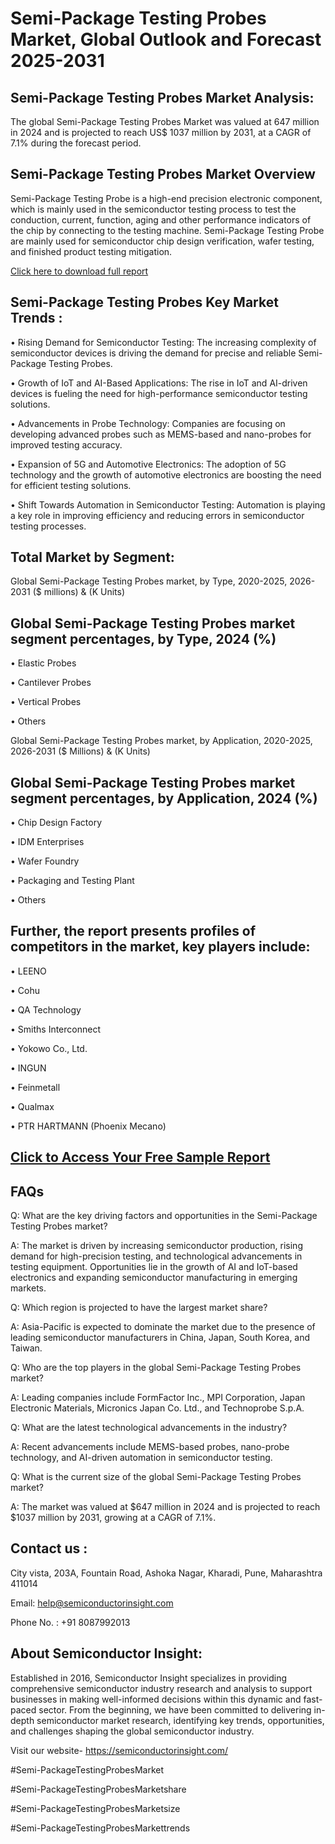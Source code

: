 Semi-Package Testing Probes Market, Global Outlook and Forecast 2025-2031
=
Semi-Package Testing Probes Market Analysis:
-
The global Semi-Package Testing Probes Market was valued at 647 million in 2024 and is projected to reach US$ 1037 million by 2031, at a CAGR of 7.1% during the forecast period.

Semi-Package Testing Probes Market Overview
-
Semi-Package Testing Probe is a high-end precision electronic component, which is mainly used in the semiconductor testing process to test the conduction, current, function, aging and other performance indicators of the chip by connecting to the testing machine. Semi-Package Testing Probe are mainly used for semiconductor chip design verification, wafer testing, and finished product testing mitigation.

[Click here to download full report](https://semiconductorinsight.com/report/semi-package-testing-probes-market/)

Semi-Package Testing Probes Key Market Trends  :
-
•	Rising Demand for Semiconductor Testing: The increasing complexity of semiconductor devices is driving the demand for precise and reliable Semi-Package Testing Probes.

•	Growth of IoT and AI-Based Applications: The rise in IoT and AI-driven devices is fueling the need for high-performance semiconductor testing solutions.

•	Advancements in Probe Technology: Companies are focusing on developing advanced probes such as MEMS-based and nano-probes for improved testing accuracy.

•	Expansion of 5G and Automotive Electronics: The adoption of 5G technology and the growth of automotive electronics are boosting the need for efficient testing solutions.

•	Shift Towards Automation in Semiconductor Testing: Automation is playing a key role in improving efficiency and reducing errors in semiconductor testing processes.

Total Market by Segment:
-
Global Semi-Package Testing Probes market, by Type, 2020-2025, 2026-2031 ($ millions) & (K Units)

Global Semi-Package Testing Probes market segment percentages, by Type, 2024 (%)
-
•	Elastic Probes

•	Cantilever Probes

•	Vertical Probes

•	Others

Global Semi-Package Testing Probes market, by Application, 2020-2025, 2026-2031 ($ Millions) & (K Units)

Global Semi-Package Testing Probes market segment percentages, by Application, 2024 (%)
-
•	Chip Design Factory

•	IDM Enterprises

•	Wafer Foundry

•	Packaging and Testing Plant

•	Others

Further, the report presents profiles of competitors in the market, key players include:
-
•	LEENO

•	Cohu

•	QA Technology

•	Smiths Interconnect

•	Yokowo Co., Ltd.

•	INGUN

•	Feinmetall

•	Qualmax

•	PTR HARTMANN (Phoenix Mecano)

[Click to Access Your Free Sample Report](https://semiconductorinsight.com/report/semi-package-testing-probes-market/)
-
FAQs
-
Q: What are the key driving factors and opportunities in the Semi-Package Testing Probes market?

A: The market is driven by increasing semiconductor production, rising demand for high-precision testing, and technological advancements in testing equipment. Opportunities lie in the growth of AI and IoT-based electronics and expanding semiconductor manufacturing in emerging markets.

Q: Which region is projected to have the largest market share?

A: Asia-Pacific is expected to dominate the market due to the presence of leading semiconductor manufacturers in China, Japan, South Korea, and Taiwan.

Q: Who are the top players in the global Semi-Package Testing Probes market?

A: Leading companies include FormFactor Inc., MPI Corporation, Japan Electronic Materials, Micronics Japan Co. Ltd., and Technoprobe S.p.A.

Q: What are the latest technological advancements in the industry?

A: Recent advancements include MEMS-based probes, nano-probe technology, and AI-driven automation in semiconductor testing.

Q: What is the current size of the global Semi-Package Testing Probes market?

A: The market was valued at $647 million in 2024 and is projected to reach $1037 million by 2031, growing at a CAGR of 7.1%.

Contact us : 
-
City vista, 203A, Fountain Road, Ashoka Nagar, Kharadi, Pune, Maharashtra 411014

Email: help@semiconductorinsight.com

Phone No. : +91 8087992013

About Semiconductor Insight:
-
Established in 2016, Semiconductor Insight specializes in providing comprehensive semiconductor industry research and analysis to support businesses in making well-informed decisions within this dynamic and fast-paced sector. From the beginning, we have been committed to delivering in-depth semiconductor market research, identifying key trends, opportunities, and challenges shaping the global semiconductor industry.

Visit our website- https://semiconductorinsight.com/

#Semi-PackageTestingProbesMarket 

#Semi-PackageTestingProbesMarketshare

#Semi-PackageTestingProbesMarketsize

#Semi-PackageTestingProbesMarkettrends   

